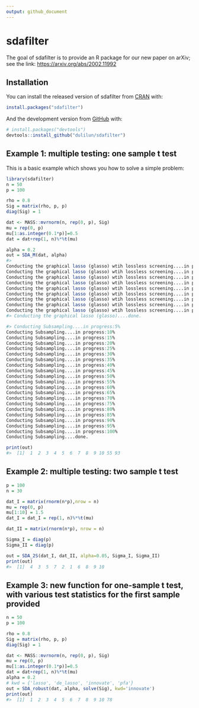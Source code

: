 ```yaml
---
output: github_document
---
```


<!-- README.md is generated from README.Rmd. Please edit that file -->



# sdafilter

<!-- badges: start -->
<!-- badges: end -->

The goal of sdafilter is to provide an R package for our new paper on arXiv; see the link: https://arxiv.org/abs/2002.11992

## Installation

You can install the released version of sdafilter from [CRAN](https://CRAN.R-project.org) with:

``` r
install.packages("sdafilter")
```

And the development version from [GitHub](https://github.com/) with:

``` r
# install.packages("devtools")
devtools::install_github("dulilun/sdafilter")
```
## Example 1: multiple testing: one sample t test

This is a basic example which shows you how to solve a simple problem:


```r
library(sdafilter)
n = 50
p = 100

rho = 0.8
Sig = matrix(rho, p, p)
diag(Sig) = 1

dat <- MASS::mvrnorm(n, rep(0, p), Sig)
mu = rep(0, p)
mu[1:as.integer(0.1*p)]=0.5
dat = dat+rep(1, n)%*%t(mu)

alpha = 0.2
out = SDA_M(dat, alpha)
#> Conducting the graphical lasso (glasso) wtih lossless screening....in progress: 9%Conducting the graphical lasso (glasso) wtih lossless screening....in progress: 19%Conducting the graphical lasso (glasso) wtih lossless screening....in progress: 30%Conducting the graphical lasso (glasso) wtih lossless screening....in progress: 40%Conducting the graphical lasso (glasso) wtih lossless screening....in progress: 50%Conducting the graphical lasso (glasso) wtih lossless screening....in progress: 60%Conducting the graphical lasso (glasso) wtih lossless screening....in progress: 70%Conducting the graphical lasso (glasso) wtih lossless screening....in progress: 80%Conducting the graphical lasso (glasso) wtih lossless screening....in progress: 90%
#> Conducting the graphical lasso (glasso)....done.                                          
#> Conducting Subsampling....in progress:5% Conducting Subsampling....in progress:10% Conducting Subsampling....in progress:15% Conducting Subsampling....in progress:20% Conducting Subsampling....in progress:25% Conducting Subsampling....in progress:30% Conducting Subsampling....in progress:35% Conducting Subsampling....in progress:40% Conducting Subsampling....in progress:45% Conducting Subsampling....in progress:50% Conducting Subsampling....in progress:55% Conducting Subsampling....in progress:60% Conducting Subsampling....in progress:65% Conducting Subsampling....in progress:70% Conducting Subsampling....in progress:75% Conducting Subsampling....in progress:80% Conducting Subsampling....in progress:85% Conducting Subsampling....in progress:90% Conducting Subsampling....in progress:95% Conducting Subsampling....in progress:100% Conducting Subsampling....done.                  
print(out)
#>  [1]  1  2  3  4  5  6  7  8  9 10 55 93
```

## Example 2: multiple testing: two sample t test

```r
p = 100
n = 30

dat_I = matrix(rnorm(n*p),nrow = n)
mu = rep(0, p)
mu[1:10] = 1.5
dat_I = dat_I = rep(1, n)%*%t(mu)

dat_II = matrix(rnorm(n*p), nrow = n)

Sigma_I = diag(p)
Sigma_II = diag(p)

out = SDA_2S(dat_I, dat_II, alpha=0.05, Sigma_I, Sigma_II)
print(out)
#>  [1]  4  3  5  7  2  1  6  8  9 10
```
## Example 3: new function for one-sample t test, with various test statistics for the first sample provided

```r
n = 50
p = 100

rho = 0.8
Sig = matrix(rho, p, p)
diag(Sig) = 1

dat <- MASS::mvrnorm(n, rep(0, p), Sig)
mu = rep(0, p)
mu[1:as.integer(0.1*p)]=0.5
dat = dat+rep(1, n)%*%t(mu)
alpha = 0.2
# kwd = {'lasso', 'de_lasso', 'innovate', 'pfa'}
out = SDA_robust(dat, alpha, solve(Sig), kwd='innovate')
print(out)
#>  [1]  1  2  3  4  5  6  7  8  9 10 78
```

